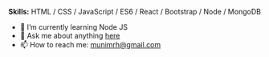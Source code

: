 **Skills:**  HTML / CSS / JavaScript / ES6 / React / Bootstrap / Node / MongoDB

- 🌱 I’m currently learning Node JS 
- 💬 Ask me about anything [here](https://web.facebook.com/munimrh/) 
- 📫 How to reach me: munimrh@gmail.com 
